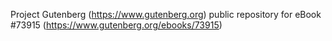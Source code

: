 Project Gutenberg (https://www.gutenberg.org) public repository for
eBook #73915 (https://www.gutenberg.org/ebooks/73915)
